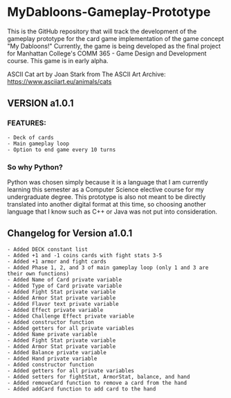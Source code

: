 # MyDabloons-Gameplay-Prototype
This is the GitHub repository that will track the development of the gameplay prototype for the card game implementation of the game concept "My Dabloons!" Currently, the game is being developed as the final project for Manhattan College's COMM 365 - Game Design and Development course. This game is in early alpha.

ASCII Cat art by Joan Stark from The ASCII Art Archive: https://www.asciiart.eu/animals/cats

## VERSION a1.0.1

### FEATURES:
    - Deck of cards
    - Main gameplay loop
    - Option to end game every 10 turns
    
### So why Python?
Python was chosen simply because it is a language that I am currently learning this semester as a Computer Science elective course for my undergraduate degree. This prototype is also not meant to be directly translated into another digital format at this time, so choosing another language that I know such as C++ or Java was not put into consideration.

## Changelog for Version a1.0.1
    - Added DECK constant list
    - Added +1 and -1 coins cards with fight stats 3-5
    - Added +1 armor and fight cards
    - Added Phase 1, 2, and 3 of main gameplay loop (only 1 and 3 are their own functions)
    - Added Name of Card private variable
    - Added Type of Card private variable
    - Added Fight Stat private variable
    - Added Armor Stat private variable
    - Added Flavor text private variable
    - Added Effect private variable
    - Added Challenge Effect private variable
    - Added constructor function
    - Added getters for all private variables
    - Added Name private variable
    - Added Fight Stat private variable
    - Added Armor Stat private variable
    - Added Balance private variable
    - Added Hand private variable
    - Added constructor function
    - Added getters for all private variables
    - Added setters for fightStat, ArmorStat, balance, and hand
    - Added removeCard function to remove a card from the hand
    - Added addCard function to add card to the hand
